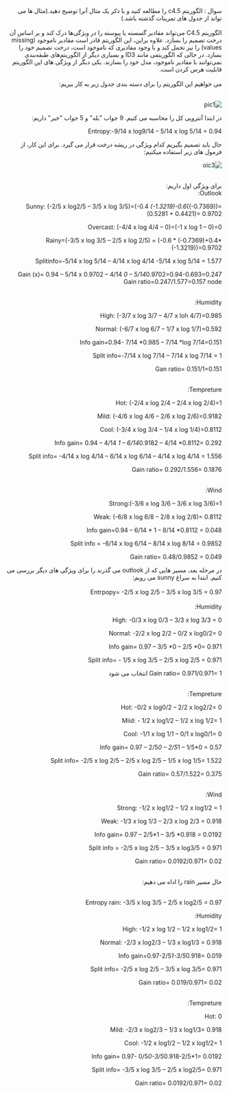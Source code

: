 <div dir="rtl">
سوال : الگوریتم c4.5 را مطالعه کنید و با ذکر یک مثال آنرا توضیح دهید.(مثال ها می تواند از جدول های تمرینات گذشته باشد.)
</div>
<br/>
<div dir="rtl">
الگوریتم C4.5 می‌تواند مقادیر گسسته یا پیوسته را در ویژگی‌ها درک کند و بر اساس آن درخت تصمیم را بسازد.
علاوه براین، این الگوریتم قادر است مقادیر ناموجود  (missing values) را نیز تحمل کند و با وجود مقادیری که ناموجود است، درخت تصمیم خود را بسازد. در حالی که الگوریتمی مانند ID3 و بسیاری دیگر از الگوریتم‌های طبقه‌بندی نمی‌توانند با مقادیر ناموجود، مدل خود را بسازند.
یکی دیگر از ویژگی های این الگوریتم قابلیت هرس کردن است.
<div/>
<br/>
<div dir="rtl">  
می خواهیم این الگوریتم را برای دسته بندی جدول زیر به کار ببریم:
<div/>
<br/>
  
![pic1](https://github.com/semnan-university-ai/machine-learning-class/blob/main/excersiecs/Homayontoosy/21/1.jpg)


<div dir="rtl">
در ابتدا آنتروپی کل را محاسبه می کنیم. 9 جواب "بله" و 5 جواب "خیر" داریم:

Entropy:-9/14 x log9/14 – 5/14 x log 5/14 = 0.94
  
حال باید تصمیم بگیریم کدام ویژگی در ریشه درخت قرار می گیرد. برای این کار، از فرمول های زیر استفاده میکنیم:
<div/>

![oic3](https://github.com/semnan-university-ai/machine-learning-class/blob/main/excersiecs/Homayontoosy/21/3.jpg)  

<br/>
<div dir="rtl">
برای ویژگی اول داریم:
<div/>  
<div dir="rtl">
Outlook:

Sunny: (-2/5 x log2/5 – 3/5 x log 3/5)=(-0.4 *(-1.3219)-0.6*((-0.7369))= (0.5281 + 0.4421)= 0.9702

Overcast: (-4/4 x log 4/4 – 0)=(-1 x log 1 – 0)=0

Rainy=(-3/5 x log 3/5 – 2/5 x log 2/5) = (-0.6 * (-0.7369)+0.4*(-1.3219))=0.9702

Splitinfo=-5/14 x log 5/14 – 4/14 x log 4/14 -5/14  x log 5/14 = 1.577

Gain (x)= 0.94 – 5/14 x 0.9702 – 4/14 *0 – 5/14*0.9702=0.94-0.693=0.247
Gain ratio=0.247/1.577=0.157      node
<div/>  
<br/>
<div dir="rtl">
Humidity:

High: (-3/7 x log 3/7 – 4/7 x loh 4/7)=0.985

Normal: (-6/7 x log 6/7 – 1/7 x log 1/7)=0.592

Info gain=0.94- 7/14 *0.985 – 7/14 *log 7/14=0.151

Split info=-7/14 x log 7/14 – 7/14 x log 7/14 = 1

Gan ratio= 0.151/1=0.151
<div/>  
<br/>
<div dir="rtl">
Tempreture:
  
Hot: (-2/4 x log 2/4 – 2/4 x log 2/4)=1

Mild: (-4/6 x log 4/6 – 2/6 x log 2/6)=0.9182

Cool: (-3/4 x log 3/4 – 1/4 x log 1/4)=0.8112

Info gain= 0.94 – 4/14 *1 – 6/14*0.9182 – 4/14 *0.8112= 0.292

Split info= -4/14 x log 4/14 – 6/14 x log 6/14 – 4/14 x log 4/14 = 1.556

Gain ratio= 0.292/1.556= 0.1876 
<div/>
<br/>

<div dir="rtl">
Wind:

Strong:(-3/6 x log 3/6 – 3/6 x log 3/6)=1

Weak: (-6/8 x log 6/8 – 2/8 x log 2/8)= 0.8112

Info gain=0.94 – 6/14 * 1 – 8/14 *0.8112 = 0.048

Split info = -6/14 x log 6/14 – 8/14 x log 8/14 = 0.9852

Gain ratio= 0.48/0.9852 = 0.049
<div/>
<div dir="rtl">
در مرحله بعد، مسیر هایی که از outlook می گذرند را برای ویژگی های دیگر بررسی می کنیم. ابتدا به سراغ sunny  می رویم:  
<div/>
<br/>  
<div dir="rtl">
Entrpopy= -2/5 x log 2/5 – 3/5 x log 3/5 = 0.97
<div/>  
<br/>
<div dir="rtl">
Humidity:

High: -0/3 x log 0/3 – 3/3 x log 3/3 = 0

Normal: -2/2 x log 2/2 – 0/2 x log0/2= 0

Info gain= 0.97 – 3/5 *0 – 2/5 *0= 0.971

Split info= - 1/5 x log 3/5 – 2/5 x log 2/5 = 0.971

Gain ratio= 0.971/0.971= 1 انتخاب می شود
<div/>  

<br/>
<div dir="rtl">
Tempreture:

Hot: -0/2 x log0/2 – 2/2 x log2/2= 0

Miid: - 1/2 x log1/2 – 1/2 x log 1/2= 1

Cool: -1/1 x log 1/1 – 0/1 x log0/1= 0

Info gain= 0.97 – 2/5*0 – 2/5*1 – 1/5*0 = 0.57

Split info= -2/5 x log 2/5 – 2/5 x log 2/5 – 1/5 x log 1/5= 1.522

Gain ratio= 0.57/1.522= 0.375
<div/>  
<br/>
<div dir="rtl">
Wind:

Strong: -1/2 x log1/2 – 1/2 x log1/2 = 1

Weak: -1/3 x log 1/3 – 2/3 x log 2/3 = 0.918

Info gain= 0.97 – 2/5*1 – 3/5 *0.918 = 0.0192

Split info = -2/5 x log 2/5 – 3/5 x log3/5 = 0.971

Gain ratio= 0.0192/0.971= 0.02
<div/>  
<br/>
<div dir="rtl">
حال مسیر rain را اداه می دهیم:
<div/>
<br/>
<div dir="rtl">
  
Entropy rain: -3/5 x log 3/5 – 2/5 x log2/5 = 0.97
  
Humidity:
  
High: -1/2 x log 1/2 – 1/2 x log1/2= 1

Normal: -2/3 x log2/3 – 1/3 x log1/3 = 0.918

Info gain=0.97-2/5*1-3/5*0.918= 0.019

Split info= -2/5 x log 2/5 – 3/5 x log 3/5= 0.971

Gain ratio= 0.019/0.971= 0.02
<div/>  
<br/>
<div dir="rtl">
Tempreture:
  
Hot: 0

Mild: -2/3 x log2/3 – 1/3 x log1/3= 0.918

Cool: -1/2 x log1/2 – 1/2 x log1/2= 1

Info gain= 0.97- 0/5*0-3/5*0.918-2/5*1= 0.0192

Split info= -3/5 x log 3/5 – 2/5 x log2/5= 0.971

Gain ratio= 0.0192/0.971= 0.02
<div/>
  
